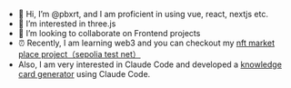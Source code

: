 - 👋 Hi, I’m @pbxrt, and I am proficient in using vue, react, nextjs etc.
- 👀 I’m interested in three.js
- 💞️ I’m looking to collaborate on Frontend projects
- ⏰ Recently, I am learning web3 and you can checkout my [nft market place project（sepolia test net）](https://nft-marketplace-nine-vert-64.vercel.app/)
- Also, I am very interested in Claude Code and developed a [knowledge card generator](https://github.com/pbxrt/knowledge2cards) using Claude Code.

<!---
pbxrt/pbxrt is a ✨ special ✨ repository because its `README.md` (this file) appears on your GitHub profile.
You can click the Preview link to take a look at your changes.
--->
